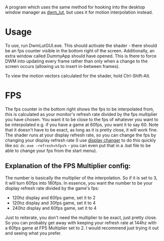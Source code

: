 A program which uses the same method for hooking into the desktop window manager as [dwm_lut](https://github.com/ledoge/dwm_lut), but uses it for motion interpolation instead.

# Usage
To use, run DwmLutGUI.exe. This should activate the shader - there should be an fps counter visible in the bottom right of the screen. Additionally, an extra window called DummyApp should have opened. This is there to force DWM into updating every frame rather than only when a change to the screen occurs (allowing us to insert in-between frames).

To view the motion vectors calculated for the shader, hold Ctrl-Shift-Alt.

# FPS
The fps counter in the bottom right shows the fps to be interpolated from, this is calculated as your monitor's refresh rate divided by the fps multiplier you have chosen. You want it to be close to the fps of whatever you want to be interpolated e.g. if you have a game at 60fps, you want it to say 60. Note that it doesn't have to be exact, as long as it is pretty close, it will work fine. The shader runs at your display refresh rate, so you can change the fps by changing your display refresh rate (I use [display changer](https://12noon.com/?page_id=80) to do this quickly like so: `dc.exe -refresh=%fps%` - you can even put that in a .bat file to be able to change your fps from the start menu).

## Explanation of the FPS Multiplier config:
The number is basically the multiplier of the interpolation. So if it is set to 3, it will turn 60fps into 180fps.
In essence, you want the number to be your display refresh rate divided by the game's fps:
- 120hz display and 60fps game, set it to 2
- 120hz display and 30fps game, set it to 4
- 240hz display and 60fps game, set it to 4

Just to reiterate, you don't need the multiplier to be exact, just pretty close. So you can probably get away with keeping your refresh rate at 144hz with a 60fps game at FPS Multiplier set to 2. I would recommend just trying it out and seeing what you prefer.
